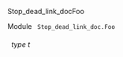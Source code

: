 Stop_dead_link_docFoo

 Module `` Stop_dead_link_doc.Foo`` 
<a id="type-t"></a>
###### &nbsp; type t

